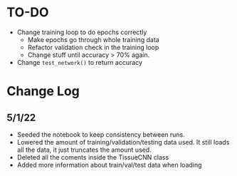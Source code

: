 # TO-DO

- Change training loop to do epochs correctly
    - Make epochs go through whole training data
    - Refactor validation check in the training loop
    - Change stuff until accuracy > 70% again. 
- Change ```test_network()``` to return accuracy

# Change Log
## 5/1/22
- Seeded the notebook to keep consistency between runs.
- Lowered the amount of training/validation/testing data used. It still loads all the data, it just truncates the amount used.
- Deleted all the coments inside the TissueCNN class
- Added more information about train/val/test data when loading